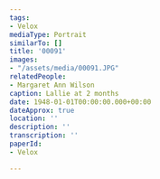 ```yaml
---
tags:
- Velox
mediaType: Portrait
similarTo: []
title: '00091'
images:
- "/assets/media/00091.JPG"
relatedPeople:
- Margaret Ann Wilson
caption: Lallie at 2 months
date: 1948-01-01T00:00:00.000+00:00
dateApprox: true
location: ''
description: ''
transcription: ''
paperId:
- Velox

---
```

